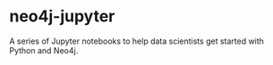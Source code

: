 # neo4j-jupyter

A series of Jupyter notebooks to help data scientists get started with Python and Neo4j.
